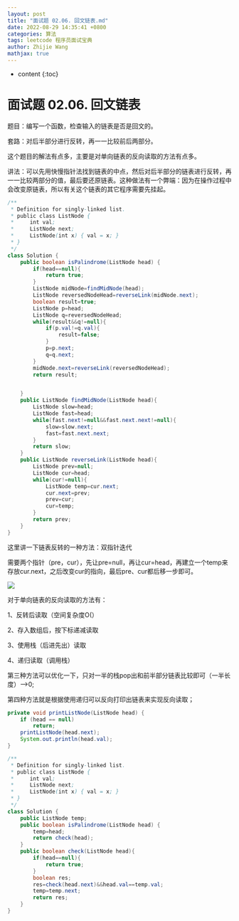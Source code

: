 ```yaml
---
layout: post
title: "面试题 02.06. 回文链表.md"
date: 2022-08-29 14:35:41 +0800
categories: 算法
tags: leetcode 程序员面试宝典
author: Zhijie Wang
mathjax: true
---
```



* content
{:toc}














# 面试题 02.06. 回文链表

题目：编写一个函数，检查输入的链表是否是回文的。

套路：对后半部分进行反转，再一一比较前后两部分。

这个题目的解法有点多，主要是对单向链表的反向读取的方法有点多。

讲法：可以先用快慢指针法找到链表的中点，然后对后半部分的链表进行反转，再一一比较两部分的值，最后要还原链表。这种做法有一个弊端：因为在操作过程中会改变原链表，所以有关这个链表的其它程序需要先挂起。

```java
/**
 * Definition for singly-linked list.
 * public class ListNode {
 *     int val;
 *     ListNode next;
 *     ListNode(int x) { val = x; }
 * }
 */
class Solution {
    public boolean isPalindrome(ListNode head) {
        if(head==null){
            return true;
        }
        ListNode midNode=findMidNode(head);
        ListNode reversedNodeHead=reverseLink(midNode.next);
        boolean result=true;
        ListNode p=head;
        ListNode q=reversedNodeHead;
        while(result&&q!=null){
            if(p.val!=q.val){
                result=false;
            }
            p=p.next;
            q=q.next;
        }
        midNode.next=reverseLink(reversedNodeHead);
        return result;


    }
    public ListNode findMidNode(ListNode head){
        ListNode slow=head;
        ListNode fast=head;
        while(fast.next!=null&&fast.next.next!=null){
            slow=slow.next;
            fast=fast.next.next;
        }
        return slow;
    }
    public ListNode reverseLink(ListNode head){
        ListNode prev=null;
        ListNode cur=head;
        while(cur!=null){
            ListNode temp=cur.next;
            cur.next=prev;
            prev=cur;
            cur=temp;
        }
        return prev;
    }
}
```

这里讲一下链表反转的一种方法：双指针迭代

需要两个指针（pre，cur），先让pre=null，再让cur=head，再建立一个temp来存放cur.next，之后改变cur的指向，最后pre、cur都后移一步即可。

![](D:/下载/youdaonote-pull-master/youdaonote-pull-master/youdaonote/youdaonote-images/WEBRESOURCE6796690ff266fcf56138a3ba80e257f5.gif)

对于单向链表的反向读取的方法有：

1、反转后读取（空间复杂度O(）

2、存入数组后，按下标递减读取

3、使用栈（后进先出）读取

4、递归读取（调用栈）



第三种方法可以优化一下，只对一半的栈pop出和前半部分链表比较即可（一半长度）-->0;

第四种方法就是根据使用递归可以反向打印出链表来实现反向读取；

```java
private void printListNode(ListNode head) {
    if (head == null)
        return;
    printListNode(head.next);
    System.out.println(head.val);
}
```

```java
/**
 * Definition for singly-linked list.
 * public class ListNode {
 *     int val;
 *     ListNode next;
 *     ListNode(int x) { val = x; }
 * }
 */
class Solution {
    public ListNode temp;
    public boolean isPalindrome(ListNode head) {
        temp=head;
        return check(head);
    }
    public boolean check(ListNode head){
        if(head==null){
            return true;
        }
        boolean res;
        res=check(head.next)&&head.val==temp.val;
        temp=temp.next;
        return res;
    }
}
```
